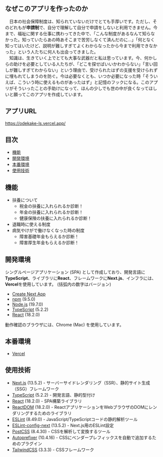 ## なぜこのアプリを作ったのか

&emsp;日本の社会保障制度は、知られていないだけでとても手厚いです。ただし、そのどれもが**申請制**で、自分で理解して自分で申請をしないと利用できません。今まで、福祉に関する仕事に携わってきた中で、「こんな制度があるなんて知らなかった。知っていたらあの時あそこまで苦労しなくて済んだのに...」「何となく知ってはいたけど、説明が難しすぎてよくわからなったから今まで利用できなかった」という人たちに何人も出会ってきました。  
&emsp;知識は、生きていく上でとても大事な武器だと私は思っています。今、何かしらの助けを必要としている人たちが、「どこを探せばいいかわからない」「言い回しが難しすぎてわからない」という理由で、受けられたはずの支援を受けられずに埋もれてしまうのを防ぐ。今は必要なくとも、いつか必要になった時「そういえば、こういう時に使えるものがあったはず」と記憶のフックになる。このアプリがそういったことの手助けになって、ほんの少しでも世の中が良くなってほしいと願ってこのアプリを作成しています。

## アプリURL
https://odekake-ls.vercel.app/

## 目次

- [機能](#機能)
- [開発環境](#開発環境)
- [本番環境](#本番環境)
- [使用技術](#使用技術)

## 機能

- 扶養について
  - 税金の扶養に入れられるか診断！
  - 年金の扶養に入れられるか診断！
  - 健康保険の扶養に入れられるか診断！
- 退職時に使える制度
- 病気やけがで働けなくなった時の制度
  - 障害基礎年金もらえるか診断！
  - 障害厚生年金もらえるか診断！

## 開発環境

シングルページアプリケーション (SPA) として作成しており、開発言語に**TypeScript**、ライブラリに**React**、フレームワークに**Next.js**、インフラには、**Vercel**を使用しています。 (括弧内の数字はバージョン)  

- [Create Next App](https://ja.next-community-docs.dev/docs/app-router/api-reference/create-next-app)
- [npm](https://www.npmjs.com/) (9.5.0)
- [Node.js](https://nodejs.org/) (19.7.0)
- [TypeScript](https://www.typescriptlang.org/) (5.2.2)
- [React](https://reactjs.org) (18.2.0)

動作確認のブラウザには、Chrome (Mac) を使用しています。

## 本番環境

- [Vercel](https://vercel.com/)

## 使用技術

- [Next.js](https://nextjs.org/) (13.5.2) - サーバーサイドレンダリング（SSR）、静的サイト生成（SSG）フレームワーク
- [TypeScript](https://www.typescriptlang.org/) (5.2.2) - 開発言語、静的型付け
- [React](https://reactjs.org) (18.2.0) - SPA構築ライブラリ
- [ReactDOM](https://ja.react.dev/reference/react-dom/components) (18.2.0) - ReactアプリケーションをWebブラウザのDOMにレンダリングするためのライブラリ
- [ESLint](https://eslint.org) (8.49.0) - JavaScript/TypeScriptコードの静的解析ツール
- [ESLint-config-next](https://www.npmjs.com/package/eslint-config-next) (13.5.2) - Next.js用のESLint設定
- [PostCSS](https://postcss.org) (8.4.30) - CSSを解析して変換するツール
- [Autoprefixer](https://github.com/postcss/autoprefixer) (10.4.16) - CSSにベンダープレフィックスを自動で追加するためのプラグイン
- [TailwindCSS](https://tailwindcss.com) (3.3.3) - CSSフレームワーク
